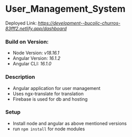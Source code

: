 # User_Management_System

Deployed Link: _https://development--bucolic-churros-83fff2.netlify.app/dashboard_ 

### Build on Version:
* Node Version: _v18.16.1_
* Angular Version: _16.1.2_
* Angular CLI: _16.1.0_

### Description

* Angular application for user management
* Uses ngx-translate for translation
* Firebase is used for db and hosting

### Setup

* Install node and angular as above mentioned versions
* run ```npm install``` for node modules
